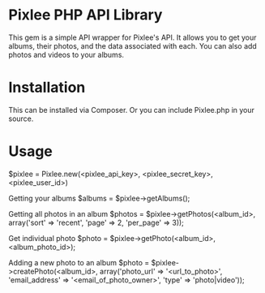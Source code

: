 Pixlee PHP API Library
=================
This gem is a simple API wrapper for Pixlee's API. It allows you to get your albums, their photos, and the data associated with each. You can also add photos and videos to your albums. 


Installation
=================
This can be installed via Composer. Or you can include Pixlee.php in your source.

Usage
==================
$pixlee = Pixlee.new(<pixlee_api_key>, <pixlee_secret_key>, <pixlee_user_id>)

Getting  your albums
$albums = $pixlee->getAlbums();

Getting all photos in an album
$photos = $pixlee->getPhotos(<album_id>, array('sort' => 'recent', 'page' => 2, 'per_page' => 3));

Get individual photo
$photo 	=	$pixlee->getPhoto(<album_id>, <album_photo_id>);

Adding a new photo to an album
$photo = $pixlee->createPhoto(<album_id>, array('photo_url' => '<url_to_photo>', 'email_address' => '<email_of_photo_owner>', 'type' => 'photo|video'));